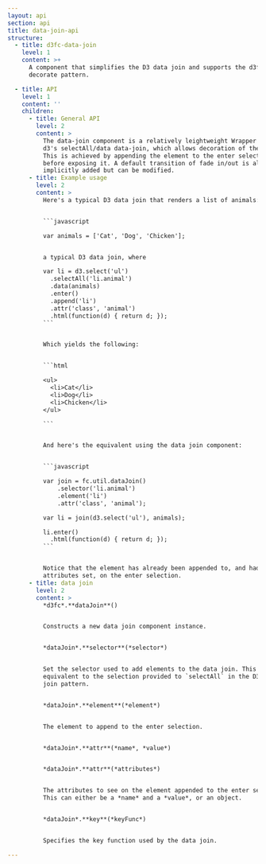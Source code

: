 ```yaml
---
layout: api
section: api
title: data-join-api
structure:
  - title: d3fc-data-join
    level: 1
    content: >+
      A component that simplifies the D3 data join and supports the d3fc
      decorate pattern.

  - title: API
    level: 1
    content: ''
    children:
      - title: General API
        level: 2
        content: >
          The data-join component is a relatively leightweight Wrapper around
          d3's selectAll/data data-join, which allows decoration of the result.
          This is achieved by appending the element to the enter selection
          before exposing it. A default transition of fade in/out is also
          implicitly added but can be modified.
      - title: Example usage
        level: 2
        content: >
          Here's a typical D3 data join that renders a list of animals:


          ```javascript

          var animals = ['Cat', 'Dog', 'Chicken'];


          a typical D3 data join, where

          var li = d3.select('ul')
            .selectAll('li.animal')
            .data(animals)
            .enter()
            .append('li')
            .attr('class', 'animal')
            .html(function(d) { return d; });
          ```


          Which yields the following:


          ```html

          <ul>
            <li>Cat</li>
            <li>Dog</li>
            <li>Chicken</li>
          </ul>

          ```


          And here's the equivalent using the data join component:


          ```javascript

          var join = fc.util.dataJoin()
              .selector('li.animal')
              .element('li')
              .attr('class', 'animal');

          var li = join(d3.select('ul'), animals);

          li.enter()
            .html(function(d) { return d; });
          ```


          Notice that the element has already been appended to, and had its
          attributes set, on the enter selection.
      - title: data join
        level: 2
        content: >
          *d3fc*.**dataJoin**()


          Constructs a new data join component instance.


          *dataJoin*.**selector**(*selector*)


          Set the selector used to add elements to the data join. This is
          equivalent to the selection provided to `selectAll` in the D3 data
          join pattern.


          *dataJoin*.**element**(*element*)


          The element to append to the enter selection.


          *dataJoin*.**attr**(*name*, *value*)


          *dataJoin*.**attr**(*attributes*)


          The attributes to see on the element appended to the enter selection.
          This can either be a *name* and a *value*, or an object.


          *dataJoin*.**key**(*keyFunc*)


          Specifies the key function used by the data join.

---
```

